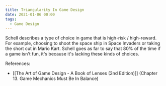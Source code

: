 ```yaml
---
title: Triangularity In Game Design
date: 2021-01-06 00:00
tags:
  - Game Design 
---
```


Schell describes a type of choice in game that is high-risk / high-reward. For example, choosing to shoot the space ship in Space Invaders or taking the short cut in Mario Kart. Schell goes as far to say that 80% of the time if a game isn't fun, it's because it's lacking these kinds of choices.

References:

* [[The Art of Game Design - A Book of Lenses (2nd Edition)]] (Chapter 13. Game Mechanics Must Be In Balance)